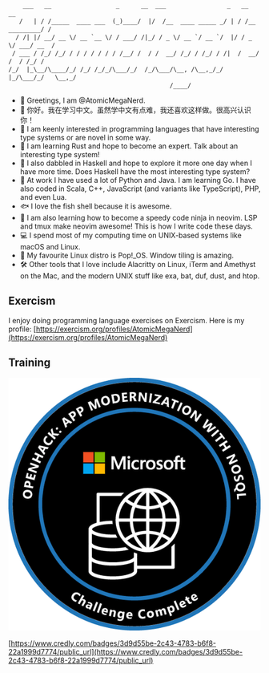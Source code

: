 ```
    ___   __                  _      __  ___                 _   __              __
   /   | / /_____  ____ ___  (_)____/  |/  /__  ____ _____ _/ | / /__  _________/ /
  / /| |/ __/ __ \/ __ `__ \/ / ___/ /|_/ / _ \/ __ `/ __ `/  |/ / _ \/ ___/ __  /
 / ___ / /_/ /_/ / / / / / / / /__/ /  / /  __/ /_/ / /_/ / /|  /  __/ /  / /_/ /
/_/  |_\__/\____/_/ /_/ /_/_/\___/_/  /_/\___/\__, /\__,_/_/ |_/\___/_/   \__,_/
                                             /____/
```

- 🤖 Greetings, I am @AtomicMegaNerd.
- 👋 你好。我在学习中文。虽然学中文有点难，我还喜欢这样做。很高兴认识你！
- 👀 I am keenly interested in programming languages that have interesting type systems or are novel in some way.
- 🦀 I am learning Rust and hope to become an expert.  Talk about an interesting type system!
- 💾 I also dabbled in Haskell and hope to explore it more one day when I have more time.  Does Haskell have the most interesting type system?
- 🐍 At work I have used a lot of Python and Java.  I am learning Go.  I have also coded in Scala, C++, JavaScript (and variants like TypeScript), PHP, and even Lua.
- 🐟 I love the fish shell because it is awesome.
- 🥷 I am also learning how to become a speedy code ninja in neovim.  LSP and tmux make neovim awesome!  This is how I write code these days.
- 💻 I spend most of my computing time on UNIX-based systems like macOS and Linux.
- 🐧 My favourite Linux distro is Pop!\_OS.  Window tiling is amazing.
- 🛠 Other tools that I love include Alacritty on Linux, iTerm and Amethyst on the Mac, and the modern UNIX stuff like exa, bat, duf, dust, and htop.

## Exercism

I enjoy doing programming language exercises on Exercism.  Here is my profile: 
[https://exercism.org/profiles/AtomicMegaNerd](https://exercism.org/profiles/AtomicMegaNerd)

## Training

![OpenHack Badge](./img/openhack-app-modernization-with-nosql.png)

[https://www.credly.com/badges/3d9d55be-2c43-4783-b6f8-22a1999d7774/public_url](https://www.credly.com/badges/3d9d55be-2c43-4783-b6f8-22a1999d7774/public_url)
